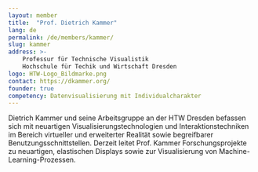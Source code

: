 ```yaml
---
layout: member
title:  "Prof. Dietrich Kammer"
lang: de
permalink: /de/members/kammer/
slug: kammer
address: >-
    Professur für Technische Visualistik
    Hochschule für Techik und Wirtschaft Dresden
logo: HTW-Logo_Bildmarke.png
contact: https://dkammer.org/
founder: true
competency: Datenvisualisierung mit Individualcharakter
---
```

Dietrich Kammer und seine Arbeitsgruppe an der HTW Dresden befassen sich mit neuartigen Visualisierungstechnologien und Interaktionstechniken im Bereich virtueller und erweiterter Realität sowie begreifbarer Benutzungsschnittstellen. Derzeit leitet Prof. Kammer Forschungsprojekte zu neuartigen, elastischen Displays sowie zur Visualisierung von Machine-Learning-Prozessen.  